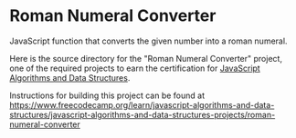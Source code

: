 # Roman Numeral Converter

JavaScript function that converts the given number into a roman numeral.

Here is the source directory for the "Roman Numeral Converter" project, one of the required projects to earn the certification for [JavaScript Algorithms and Data Structures](https://www.freecodecamp.org/learn/javascript-algorithms-and-data-structures/).

Instructions for building this project can be found at https://www.freecodecamp.org/learn/javascript-algorithms-and-data-structures/javascript-algorithms-and-data-structures-projects/roman-numeral-converter
